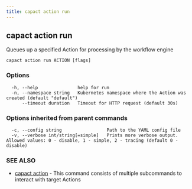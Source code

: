 ```yaml
---
title: capact action run
---
```


## capact action run

Queues up a specified Action for processing by the workflow engine

```
capact action run ACTION [flags]
```

### Options

```
  -h, --help               help for run
  -n, --namespace string   Kubernetes namespace where the Action was created (default "default")
      --timeout duration   Timeout for HTTP request (default 30s)
```

### Options inherited from parent commands

```
  -c, --config string                 Path to the YAML config file
  -v, --verbose int/string[=simple]   Prints more verbose output. Allowed values: 0 - disable, 1 - simple, 2 - tracing (default 0 - disable)
```

### SEE ALSO

* [capact action](capact_action.md)	 - This command consists of multiple subcommands to interact with target Actions

